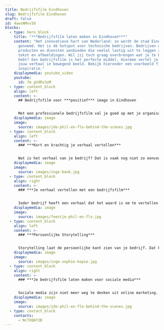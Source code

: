 ```yaml
---
title: Bedrijfsfilm Eindhoven
slug: Bedrijfsfilm Eindhoven
draft: false
id: 4awsNMvv3d
blocks:
  - type: hero_block
    title: "***Bedrijfsfilm laten maken in Eindhoven***"
    content: "Het innovatieve hart van Nederland: zo wordt de stad Eindhoven ook wel
      genoemd. Het is dé hotspot voor technische bedrijven. Bedrijven die
      producten en diensten aanbieden die veelal lastig uit te leggen zijn in
      tekst en afbeeldingen. Wil jij toch graag overbrengen wat je te bieden
      hebt? Een bedrijfsfilm is het perfecte middel. Hiermee vertel je pakkend
      jouw verhaal in bewegend beeld. Bekijk hieronder een voorbeeld film ter
      inspiratie."
    displaymedia: youtube_video
    youtube:
      id: 7m_gVdRs3oM
  - type: content_block
    align: left
    content: >-
      ## Bedrijfsfilm voor ***positief*** imago in Eindhoven


      Met een professionele bedrijfsfilm val je goed op met je organisatie in Eindhoven en de rest van de wereld. Je pakt de aandacht, zet de toon en laat een blijvende indruk achter. Resultaten die je met een hele lap tekst nooit zult bereiken, omdat mensen nu eenmaal sneller geboeid raken door sterke camerabeelden, een geanimeerde uitleg en sfeervolle achtergrondmuziek.
    displaymedia: image
    image:
      source: images/jde-phil-en-flo-behind-the-scenes.jpg
  - type: content_block
    align: left
    content: >-
      ### ***Kort en krachtig je verhaal vertellen***


      Wat is het verhaal van je bedrijf? Dat is vaak nog niet zo eenvoudig uit te leggen. Daarom is het goed om te weten dat de videomakers van Phil en Flo veel ervaring hebben met het maken van bedrijfsfilms. Samen met jou zetten ze alle informatie om in een korte boodschap met impact. Zij zorgen dat er niets ontbreekt wat er in een goede bedrijfsfilm hoort te zitten. Samen kom je tot een verhaal dat je doelgroep aanspreekt, past in je corporate branding en zorgt voor een beter bereik. Denk je echter dat jou verhaal zo ingewikkeld is, dat het niet in een film te pakken is? Dan kunnen we natuurlijk ook een [animatie laten maken](https://www.philenflo.nl/animatie-laten-maken/)!
    displaymedia: image
    image:
      source: images/inge-bank.jpg
  - type: content_block
    align: right
    content: >-
      ### ***Je verhaal vertellen met een bedrijfsfilm***


      Ieder bedrijf heeft een verhaal dat het waard is om te vertellen. Door dat verhaal te vertellen, laat je niet alleen aan de wereld zien wat voor product of dienst je verkoopt, maar ook waar je bedrijf voor staat. Dat komt in een bedrijfsfilm oprecht, duidelijk en doeltreffend over. Daarom is een bedrijfsvideo een heel geschikte manier om het verhaal van je bedrijf te vertellen. Wij vertalen wat je te zeggen hebt in een hoogwaardige video die met trots deelt.
    displaymedia: image
    image:
      source: images/feestje-phil-en-flo.jpg
  - type: content_block
    align: left
    content: >-
      ### ***Persoonlijke Storytelling***


      Storytelling laat de persoonlijke kant zien van je bedrijf. Dat kan heel goed door uitsluitend werknemers in je bedrijfsfilm te laten zien, maar nog beter is het als je ook bijvoorbeeld klanten en leveranciers aan het woord kunt laten. Zo komt je verhaal nog authentieker over. Met een goede bedrijfsfilm die een oprecht verhaal vertelt, zorg je dat je doelgroep vertrouwen in je heeft, en eerder voor jou kiest. [Kijk daarvoor ook eens op deze pagina over testimonials.](https://www.philenflo.nl/video-testimonial/)
    displaymedia: image
    image:
      source: images/inge-sophie-kopie.jpg
  - type: content_block
    align: right
    content: >-
      ### ***Je bedrijfsfilm laten maken voor sociale media***


      Sociale media zijn niet meer weg te denken uit online marketing. En zeg nou zelf: hoe vaak zie je een stuk tekst gedeeld worden, in vergelijking met filmpjes? Als je bedrijfsfilm een goed verhaal vertelt of grappig of spannend genoeg in elkaar zit, zullen mensen deze gaan delen op sociale media. Dat kan zelfs leiden tot een sneeuwbaleffect en dan vergroot je het bereik exponentieel. Door te kiezen voor een bedrijfsfilm van Phil & Flo, vergroot je je kansen om opgepikt te worden. Wij zetten je liever op de kaart als trending dan als saai en statisch.
    displaymedia: image
    image:
      source: images/jde-phil-en-flo-behind-the-scenes.jpg
  - type: contact_block
    contacts:
      - Nc7XQAY2B
---
```

